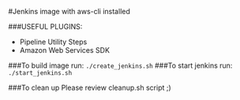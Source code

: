 #Jenkins image with aws-cli installed

###USEFUL PLUGINS:
- Pipeline Utility Steps
- Amazon Web Services SDK


###To build image run:
`./create_jenkins.sh`
###To start jenkins run:
`./start_jenkins.sh`

###To clean up
Please review cleanup.sh script ;)
